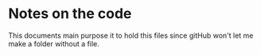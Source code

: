 # Notes on the code

This documents main purpose it to hold this files since gitHub won't let me make a folder without a file.
